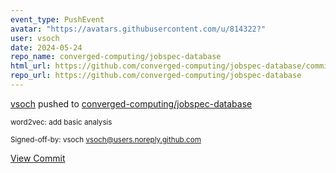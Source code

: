 ```yaml
---
event_type: PushEvent
avatar: "https://avatars.githubusercontent.com/u/814322?"
user: vsoch
date: 2024-05-24
repo_name: converged-computing/jobspec-database
html_url: https://github.com/converged-computing/jobspec-database/commit/bc670d7490e5deea835bf6561e4cf4b38dd30bc0
repo_url: https://github.com/converged-computing/jobspec-database
---
```


<a href='https://github.com/vsoch' target='_blank'>vsoch</a> pushed to <a href='https://github.com/converged-computing/jobspec-database' target='_blank'>converged-computing/jobspec-database</a>

<small>word2vec: add basic analysis

Signed-off-by: vsoch <vsoch@users.noreply.github.com></small>

<a href='https://github.com/converged-computing/jobspec-database/commit/bc670d7490e5deea835bf6561e4cf4b38dd30bc0' target='_blank'>View Commit</a>